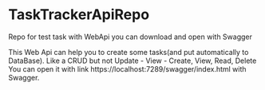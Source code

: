 # TaskTrackerApiRepo
 Repo for test task with WebApi you can download and open with Swagger

This Web Api can help you to create some tasks(and put automatically to DataBase). Like a CRUD but not Update - View - Create, View, Read, Delete
You can open it with link https://localhost:7289/swagger/index.html with Swagger.
